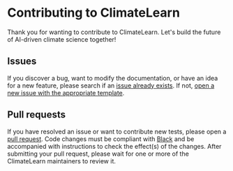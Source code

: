 # Contributing to ClimateLearn

Thank you for wanting to contribute to ClimateLearn. Let's build the future of AI-driven climate science together!

## Issues

If you discover a bug, want to modify the documentation, or have an idea for a new feature, please search if an [issue already exists](https://github.com/aditya-grover/climate-learn/issues). If not, [open a new issue with the appropriate template](https://github.com/aditya-grover/climate-learn/issues/new/choose).

## Pull requests

If you have resolved an issue or want to contribute new tests, please open a [pull request](https://github.com/aditya-grover/climate-learn/pulls). Code changes must be compliant with [Black](https://black.readthedocs.io/en/stable/) and be accompanied with instructions to check the effect(s) of the changes. After submitting your pull request, please wait for one or more of the ClimateLearn maintainers to review it.